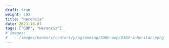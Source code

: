 ```yaml
---
draft: true
weight: 303
title: "Herencia"
date: 2023-10-07
tags: ["OOP", "Herencia"]
# images:
#   - /images/banners/content/programming/0300-oop/0303-inheritancepng
---
```

